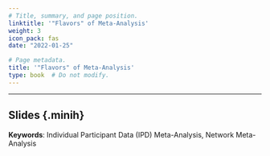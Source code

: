 ```yaml
---
# Title, summary, and page position.
linktitle: '"Flavors" of Meta-Analysis'
weight: 3
icon_pack: fas
date: "2022-01-25"

# Page metadata.
title: '"Flavors" of Meta-Analysis'
type: book  # Do not modify.
---
```


<style>
code{
  color: #2a7792;
}
.hljs{
  font-size: 16px
}
.minih{
  font-size: 1px;
  margin: 0px 0px 0px 0px;
}

.highlight {
    position: relative;
}
.highlight pre {
    padding: 15px;
}
.highlight-copy-btn {
    position: absolute;
    top: 7px;
    right: 7px;
    border: 0;
    border-radius: 4px;
    padding: 5px;
    font-size: 0.7em;
    line-height: 1.8;
    color: #fff;
    background-color: #777;
    min-width: 55px;
    text-align: center;
}
.highlight-copy-btn:hover {
    background-color: #666;
}
</style>

---


## Slides {.minih}

<object data="/media/workshop/ma/flavors.pdf" type="application/pdf" width="100%" height="500px">
</object>

**Keywords**: Individual Participant Data (IPD) Meta-Analysis, Network Meta-Analysis

<style>
h1 {color: #2a7792;}
</style>


